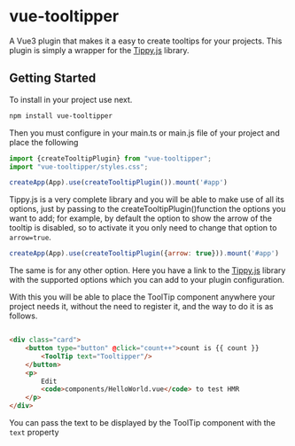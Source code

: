 # vue-tooltipper

A Vue3 plugin that makes it a easy to create tooltips for your projects. This plugin is simply a wrapper for the
[Tippy.js](https://atomiks.github.io/tippyjs/) library.

## Getting Started

To install in your project use next.

```sh
npm install vue-tooltipper
```

Then you must configure in your main.ts or main.js file of your project and place the following

```javascript
import {createTooltipPlugin} from "vue-tooltipper";
import "vue-tooltipper/styles.css";

createApp(App).use(createTooltipPlugin()).mount('#app')
```

Tippy.js is a very complete library and you will be able to make use of all its options, just by passing to the
createTooltipPlugin()function the options you want to add; for example, by default the option to show the arrow of
the tooltip is disabled, so to activate it you only need to change that option to ```arrow=true```.

```javascript
createApp(App).use(createTooltipPlugin({arrow: true})).mount('#app')
```

The same is for any other option. Here you have a link to the [Tippy.js](https://atomiks.github.io/tippyjs/) library
with the supported options which
you can
add to your plugin configuration.

With this you will be able to place the ToolTip component anywhere your project needs it, without the need to
register it, and the way to do it is as follows.

```html

<div class="card">
    <button type="button" @click="count++">count is {{ count }}
        <ToolTip text="Tooltipper"/>
    </button>
    <p>
        Edit
        <code>components/HelloWorld.vue</code> to test HMR
    </p>
</div>
```

You can pass the text to be displayed by the ToolTip component with the ```text``` property
